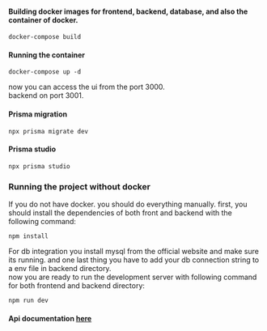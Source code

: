 #### Building docker images for frontend, backend, database, and also the container of docker.
```
docker-compose build
```
#### Running the container
```
docker-compose up -d
```
now you can access the ui from the port 3000.
<br/>
backend on port 3001.

#### Prisma migration
```
npx prisma migrate dev
```
#### Prisma studio
```
npx prisma studio
```

### Running the project without docker
If you do not have docker. you should do everything manually.
first, you should install the dependencies of both front and backend with the following command:
```
npm install
```
For db integration you install mysql from the official website and make sure its running.
and one last thing you have to add your db connection string to a env file in backend directory.
<br/>
now you are ready to run the development server with following command for both frontend and backend directory:
```
npm run dev
```

#### Api documentation <a href="https://documenter.getpostman.com/view/18846553/2s9YsGhYje">here</a>